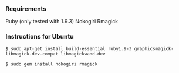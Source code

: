 ### Requirements

Ruby (only tested with 1.9.3)
Nokogiri
Rmagick

### Instructions for Ubuntu

    $ sudo apt-get install build-essential ruby1.9-3 graphicsmagick-libmagick-dev-compat libmagickwand-dev

    $ sudo gem install nokogiri rmagick